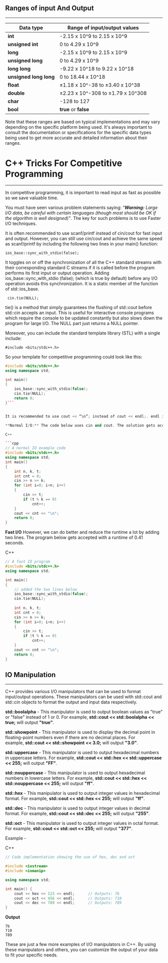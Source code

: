 ## Ranges of input And Output

---

| **Data type**          | **Range of input/output values**  |
| ---------------------- | --------------------------------- |
| **int**                | -2.15 x 10^9 to 2.15 x 10^9       |
| **unsigned int**       | 0 to 4.29 x 10^9                  |
| **long**               | -2.15 x 10^9 to 2.15 x 10^9       |
| **unsigned long**      | 0 to 4.29 x 10^9                  |
| **long long**          | -9.22 x 10^18 to 9.22 x 10^18     |
| **unsigned long long** | 0 to 18.44 x 10^18                |
| **float**              | ±1.18 x 10^-38 to ±3.40 x 10^38   |
| **double**             | ±2.23 x 10^-308 to ±1.79 x 10^308 |
| **char**               | -128 to 127                       |
| **bool**               | **true** or **false**             |

Note that these ranges are based on typical implementations and may vary depending on the specific platform being used. It's always important to consult the documentation or specifications for the specific data types being used to get more accurate and detailed information about their ranges.

# C++ Tricks For Competitive Programming

---

In competitive programming, it is important to read input as fast as possible so we save valuable time.

You must have seen various problem statements saying: “_**Warning:** Large I/O data, be careful with certain languages (though most should be OK if the algorithm is well designed)”_. The key for such problems is to use Faster I/O techniques. 

It is often recommended to use scanf/printf instead of cin/cout for fast input and output. However, you can still use cin/cout and achieve the same speed as scanf/printf by including the following two lines in your main() function:

    ios_base::sync_with_stdio(false);

It toggles on or off the synchronization of all the C++ standard streams with their corresponding standard C streams if it is called before the program performs its first input or output operation. Adding ios_base::sync_with_stdio (false); (which is true by default) before any I/O operation avoids this synchronization. It is a static member of the function of std::ios_base. 

	 cin.tie(NULL);

tie() is a method that simply guarantees the flushing of std::cout before std::cin accepts an input. This is useful for interactive console programs which require the console to be updated constantly but also slows down the program for large I/O. The NULL part just returns a NULL pointer.

Moreover, you can include the standard template library (STL) with a single include:  

    #include <bits/stdc++.h>

So your template for competitive programming could look like this:  

```cpp
#include <bits/stdc++.h>
using namespace std;

int main()
{
    ios_base::sync_with_stdio(false);
    cin.tie(NULL);
    return 0;
}```


It is recommended to use cout << “\n”; instead of cout << endl;. endl is slower because it forces a flushing stream, which is usually unnecessary (See [this](https://www.geeksforgeeks.org/endl-vs-n/) for details). (You’d need to flush if you were writing, say, an interactive progress bar, but not when writing a million lines of data.) Write ‘\n instead of endl.

**Normal I/O:** The code below uses cin and cout. The solution gets accepted with a runtime of 2.17 seconds. 

C++

```cpp
// A normal IO example code
#include <bits/stdc++.h>
using namespace std;
int main()
{
	int n, k, t;
	int cnt = 0;
	cin >> n >> k;
	for (int i=0; i<n; i++)
	{
		cin >> t;
		if (t % k == 0)
			cnt++;
	}
	cout << cnt << "\n";
	return 0;
}
```

**Fast I/O** However, we can do better and reduce the runtime a lot by adding two lines. The program below gets accepted with a runtime of 0.41 seconds.

C++

```cpp
// A fast IO program
#include <bits/stdc++.h>
using namespace std;

int main()
{
	// added the two lines below
	ios_base::sync_with_stdio(false);
	cin.tie(NULL);
	
	int n, k, t;
	int cnt = 0;
	cin >> n >> k;
	for (int i=0; i<n; i++)
	{
		cin >> t;
		if (t % k == 0)
			cnt++;
	}
	cout << cnt << "\n";
	return 0;
}
```

## IO Manipulation

---

C++ provides various I/O manipulators that can be used to format input/output operations. These manipulators can be used with std::cout and std::cin objects to format the output and input data respectively.

**std::boolalpha** - This manipulator is used to output boolean values as "true" or "false" instead of 1 or 0. For example, **std::cout << std::boolalpha << true;** will output **"true"**.

**std::showpoint** - This manipulator is used to display the decimal point in floating-point numbers even if there are no decimal places. For example, **std::cout << std::showpoint << 3.0;** will output **"3.0"**.

**std::uppercase** - This manipulator is used to output hexadecimal numbers in uppercase letters. For example, **std::cout << std::hex << std::uppercase << 255;** will output **"FF"**.

**std::nouppercase** - This manipulator is used to output hexadecimal numbers in lowercase letters. For example, **std::cout << std::hex << std::nouppercase << 255;** will output **"ff"**.

**std::hex** - This manipulator is used to output integer values in hexadecimal format. For example, **std::cout << std::hex << 255;** will output **"ff"**.

**std::dec** - This manipulator is used to output integer values in decimal format. For example, **std::cout << std::dec << 255;** will output **"255"**.

**std::oct** - This manipulator is used to output integer values in octal format. For example, **std::cout << std::oct << 255;** will output **"377"**.

Example - 

C++

```cpp
// Code implementation showing the use of hex, dec and oct

#include <iostream>
#include <iomanip>

using namespace std;

int main() {
    cout << hex << 123 << endl;      // Outputs: 7b
    cout << oct << 456 << endl;      // Outputs: 710
    cout << dec << 789 << endl;      // Outputs: 789
}
```

  
**Output**

```
7b
710
789
```

These are just a few more examples of I/O manipulators in C++. By using these manipulators and others, you can customize the output of your data to fit your specific needs.